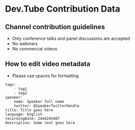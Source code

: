 
# Dev.Tube Contribution Data

## Channel contribution guidelines
* Only conference talks and panel discussions are accepted
* No webinars
* No commercial videos

## How to edit video metadata
* Please use spaces for formatting

```
tags:
    - tag1
    - tag2
speaker:
    name: Speaker full name
    twitter: @SpeakerTwitterHandle
title: Title goes here
language: English
recordingDate: 1444245407
description: Some text goes here
```

